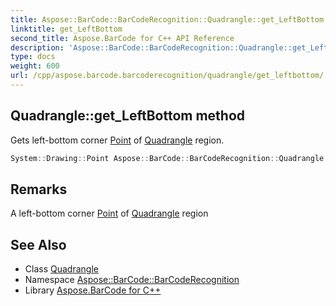 ```yaml
---
title: Aspose::BarCode::BarCodeRecognition::Quadrangle::get_LeftBottom method
linktitle: get_LeftBottom
second_title: Aspose.BarCode for C++ API Reference
description: 'Aspose::BarCode::BarCodeRecognition::Quadrangle::get_LeftBottom method. Gets left-bottom corner Point of Quadrangle region in C++.'
type: docs
weight: 600
url: /cpp/aspose.barcode.barcoderecognition/quadrangle/get_leftbottom/
---
```

## Quadrangle::get_LeftBottom method


Gets left-bottom corner [Point](../) of [Quadrangle](../) region.

```cpp
System::Drawing::Point Aspose::BarCode::BarCodeRecognition::Quadrangle::get_LeftBottom() const
```

## Remarks


A left-bottom corner [Point](../) of [Quadrangle](../) region



## See Also

* Class [Quadrangle](../)
* Namespace [Aspose::BarCode::BarCodeRecognition](../../)
* Library [Aspose.BarCode for C++](../../../)
